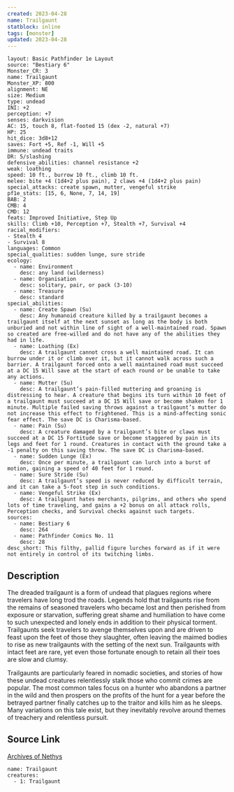 ```yaml
---
created: 2023-04-28
name: Trailgaunt
statblock: inline
tags: [monster]
updated: 2023-04-28
---
```

```statblock
layout: Basic Pathfinder 1e Layout
source: "Bestiary 6"
Monster_CR: 3
name: Trailgaunt
Monster_XP: 800
alignment: NE
size: Medium
type: undead
INI: +2
perception: +7
senses: darkvision
AC: 15, touch 8, flat-footed 15 (dex -2, natural +7)
HP: 25
hit_dice: 3d8+12
saves: Fort +5, Ref -1, Will +5
immune: undead traits
DR: 5/slashing
defensive_abilities: channel resistance +2
weak: loathing
speed: 10 ft., burrow 10 ft., climb 10 ft.
melee: bite +4 (1d4+2 plus pain), 2 claws +4 (1d4+2 plus pain)
special_attacks: create spawn, mutter, vengeful strike
pf1e_stats: [15, 6, None, 7, 14, 19]
BAB: 2
CMB: 4
CMD: 12
feats: Improved Initiative, Step Up
skills: Climb +10, Perception +7, Stealth +7, Survival +4
racial_modifiers:
- Stealth 4
- Survival 8
languages: Common
special_qualities: sudden lunge, sure stride
ecology:
  - name: Environment
    desc: any land (wilderness)
  - name: Organisation
    desc: solitary, pair, or pack (3-10)
  - name: Treasure
    desc: standard
special_abilities:
  - name: Create Spawn (Su)
    desc: Any humanoid creature killed by a trailgaunt becomes a trailgaunt itself at the next sunset as long as the body is both unburied and not within line of sight of a well-maintained road. Spawn so created are free-willed and do not have any of the abilities they had in life.
  - name: Loathing (Ex)
    desc: A trailgaunt cannot cross a well maintained road. It can burrow under it or climb over it, but it cannot walk across such a barrier. A trailgaunt forced onto a well maintained road must succeed at a DC 15 Will save at the start of each round or be unable to take any actions.
  - name: Mutter (Su)
    desc: A trailgaunt’s pain-filled muttering and groaning is distressing to hear. A creature that begins its turn within 10 feet of a trailgaunt must succeed at a DC 15 Will save or become shaken for 1 minute. Multiple failed saving throws against a trailgaunt’s mutter do not increase this effect to frightened. This is a mind-affecting sonic fear effect. The save DC is Charisma-based.
  - name: Pain (Su)
    desc: A creature damaged by a trailgaunt’s bite or claws must succeed at a DC 15 Fortitude save or become staggered by pain in its legs and feet for 1 round. Creatures in contact with the ground take a -1 penalty on this saving throw. The save DC is Charisma-based.
  - name: Sudden Lunge (Ex)
    desc: Once per minute, a trailgaunt can lurch into a burst of motion, gaining a speed of 40 feet for 1 round.
  - name: Sure Stride (Su)
    desc: A trailgaunt’s speed is never reduced by difficult terrain, and it can take a 5-foot step in such conditions.
  - name: Vengeful Strike (Ex)
    desc: A trailgaunt hates merchants, pilgrims, and others who spend lots of time traveling, and gains a +2 bonus on all attack rolls, Perception checks, and Survival checks against such targets.
sources:
  - name: Bestiary 6
    desc: 264
  - name: Pathfinder Comics No. 11
    desc: 28
desc_short: This filthy, pallid figure lurches forward as if it were not entirely in control of its twitching limbs.
```
## Description
The dreaded trailgaunt is a form of undead that plagues regions where travelers have long trod the roads. Legends hold that trailgaunts rise from the remains of seasoned travelers who became lost and then perished from exposure or starvation, suffering great shame and humiliation to have come to such unexpected and lonely ends in addition to their physical torment. Trailgaunts seek travelers to avenge themselves upon and are driven to feast upon the feet of those they slaughter, often leaving the maimed bodies to rise as new trailgaunts with the setting of the next sun. Trailgaunts with intact feet are rare, yet even those fortunate enough to retain all their toes are slow and clumsy. 

Trailgaunts are particularly feared in nomadic societies, and stories of how these undead creatures relentlessly stalk those who commit crimes are popular. The most common tales focus on a hunter who abandons a partner in the wild and then prospers on the profits of the hunt for a year before the betrayed partner finally catches up to the traitor and kills him as he sleeps. Many variations on this tale exist, but they inevitably revolve around themes of treachery and relentless pursuit.
## Source Link
[Archives of Nethys](https://aonprd.com/MonsterDisplay.aspx?ItemName=Trailgaunt)
```encounter-table
name: Trailgaunt
creatures:
  - 1: Trailgaunt
```
